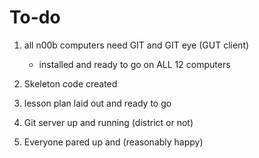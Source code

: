 To-do
=====

1) all n00b computers need GIT and GIT eye (GUT client)
    - installed and ready to go on ALL 12 computers
    
2) Skeleton code created

3) lesson plan laid out and ready to go

4) Git server up and running (district or not)

5) Everyone pared up and (reasonably happy)
